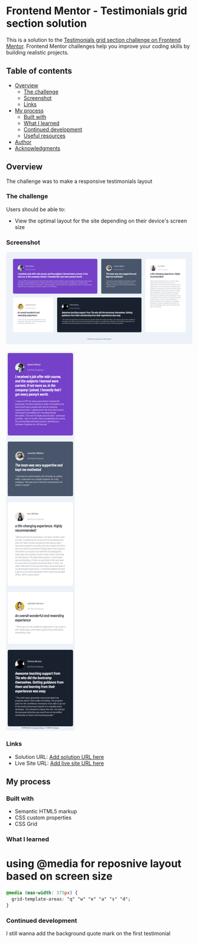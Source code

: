 # Frontend Mentor - Testimonials grid section solution

This is a solution to the [Testimonials grid section challenge on Frontend Mentor](https://www.frontendmentor.io/challenges/testimonials-grid-section-Nnw6J7Un7). Frontend Mentor challenges help you improve your coding skills by building realistic projects.

## Table of contents

- [Overview](#overview)
  - [The challenge](#the-challenge)
  - [Screenshot](#screenshot)
  - [Links](#links)
- [My process](#my-process)
  - [Built with](#built-with)
  - [What I learned](#what-i-learned)
  - [Continued development](#continued-development)
  - [Useful resources](#useful-resources)
- [Author](#author)
- [Acknowledgments](#acknowledgments)

## Overview

The challenge was to make a responsive testimonials layout

### The challenge

Users should be able to:

- View the optimal layout for the site depending on their device's screen size

### Screenshot

![](./design/solution/desktop.png)
</br>
</br>
![](./design/solution/mobile.png)

### Links

- Solution URL: [Add solution URL here](https://github.com/obeymyshinnyrod/Frontend-Mentor-challenges/edit/main/testimonials-grid-section-main/style.css)
- Live Site URL: [Add live site URL here](https://testimonials-grid-challenge-six.vercel.app/)

## My process

### Built with

- Semantic HTML5 markup
- CSS custom properties
- CSS Grid

### What I learned

# using @media for reposnive layout based on screen size

```css
@media (max-width: 375px) {
  grid-template-areas: "q" "w" "e" "a" "s" "d";
}
```

### Continued development

I still wanna add the background quote mark on the first testimonial
